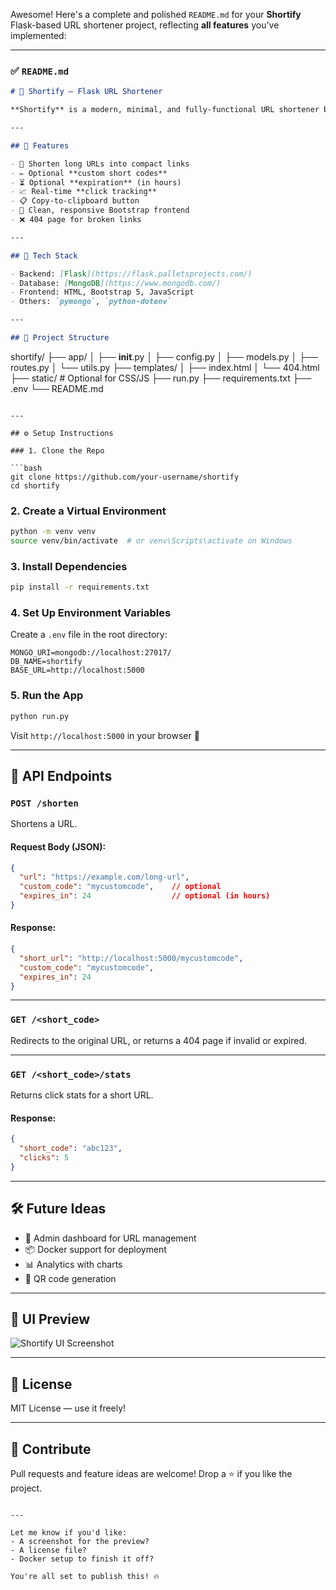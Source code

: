 Awesome! Here's a complete and polished `README.md` for your **Shortify** Flask-based URL shortener project, reflecting **all features** you've implemented:

---

### ✅ `README.md`

```markdown
# 🔗 Shortify – Flask URL Shortener

**Shortify** is a modern, minimal, and fully-functional URL shortener built using **Flask** and **MongoDB**. It allows you to shorten URLs, customize short codes, track click counts, and optionally set expiration times.

---

## 🚀 Features

- 🔗 Shorten long URLs into compact links
- ✏️ Optional **custom short codes**
- ⏳ Optional **expiration** (in hours)
- 📈 Real-time **click tracking**
- 📋 Copy-to-clipboard button
- 🎨 Clean, responsive Bootstrap frontend
- ❌ 404 page for broken links

---

## 🧱 Tech Stack

- Backend: [Flask](https://flask.palletsprojects.com/)
- Database: [MongoDB](https://www.mongodb.com/)
- Frontend: HTML, Bootstrap 5, JavaScript
- Others: `pymongo`, `python-dotenv`

---

## 📂 Project Structure

```
shortify/
├── app/
│   ├── __init__.py
│   ├── config.py
│   ├── models.py
│   ├── routes.py
│   └── utils.py
├── templates/
│   ├── index.html
│   └── 404.html
├── static/              # Optional for CSS/JS
├── run.py
├── requirements.txt
├── .env
└── README.md
```

---

## ⚙️ Setup Instructions

### 1. Clone the Repo

```bash
git clone https://github.com/your-username/shortify
cd shortify
```

### 2. Create a Virtual Environment

```bash
python -m venv venv
source venv/bin/activate  # or venv\Scripts\activate on Windows
```

### 3. Install Dependencies

```bash
pip install -r requirements.txt
```

### 4. Set Up Environment Variables

Create a `.env` file in the root directory:

```env
MONGO_URI=mongodb://localhost:27017/
DB_NAME=shortify
BASE_URL=http://localhost:5000
```

### 5. Run the App

```bash
python run.py
```

Visit `http://localhost:5000` in your browser 🎉

---

## 📡 API Endpoints

### `POST /shorten`

Shortens a URL.

#### Request Body (JSON):
```json
{
  "url": "https://example.com/long-url",
  "custom_code": "mycustomcode",    // optional
  "expires_in": 24                  // optional (in hours)
}
```

#### Response:
```json
{
  "short_url": "http://localhost:5000/mycustomcode",
  "custom_code": "mycustomcode",
  "expires_in": 24
}
```

---

### `GET /<short_code>`

Redirects to the original URL, or returns a 404 page if invalid or expired.

---

### `GET /<short_code>/stats`

Returns click stats for a short URL.

#### Response:
```json
{
  "short_code": "abc123",
  "clicks": 5
}
```

---

## 🛠 Future Ideas

- 🔐 Admin dashboard for URL management
- 📦 Docker support for deployment
- 📊 Analytics with charts
- 💬 QR code generation

---

## 📸 UI Preview

![Shortify UI Screenshot](assets/image.png) <!-- Add a screenshot if you'd like -->

---

## 📄 License

MIT License — use it freely!

---

## 🤝 Contribute

Pull requests and feature ideas are welcome! Drop a ⭐ if you like the project.
```

---

Let me know if you'd like:
- A screenshot for the preview?
- A license file?
- Docker setup to finish it off?

You're all set to publish this! 🔥